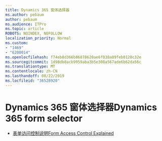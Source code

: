```yaml
---
title: Dynamics 365 窗体选择器
ms.author: pebaum
author: pebaum
ms.audience: ITPro
ms.topic: article
ROBOTS: NOINDEX, NOFOLLOW
localization_priority: Normal
ms.custom:
- "1469"
- "6200014"
ms.openlocfilehash: f74eb8d366b86878620ae6f038a09feb0128c32e
ms.sourcegitcommit: 1d98db8acb9959aba3b5e308a567ade6b62da56c
ms.translationtype: MT
ms.contentlocale: zh-CN
ms.lasthandoff: 08/22/2019
ms.locfileid: "36528920"
---
```

# <a name="dynamics-365-form-selector"></a><span data-ttu-id="9e0ef-102">Dynamics 365 窗体选择器</span><span class="sxs-lookup"><span data-stu-id="9e0ef-102">Dynamics 365 form selector</span></span>

* [<span data-ttu-id="9e0ef-103">表单访问控制说明</span><span class="sxs-lookup"><span data-stu-id="9e0ef-103">Form Access Control Explained</span></span>](https://docs.microsoft.com/dynamics365/customer-engagement/customize/control-access-forms)
